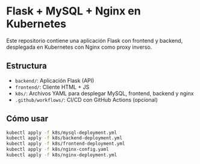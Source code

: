 # Flask + MySQL + Nginx en Kubernetes

Este repositorio contiene una aplicación Flask con frontend y backend, desplegada en Kubernetes con Nginx como proxy inverso.

## Estructura

- `backend/`: Aplicación Flask (API)
- `frontend/`: Cliente HTML + JS
- `k8s/`: Archivos YAML para desplegar MySQL, frontend, backend y nginx
- `.github/workflows/`: CI/CD con GitHub Actions (opcional)

## Cómo usar

```bash
kubectl apply -f k8s/mysql-deployment.yml
kubectl apply -f k8s/backend-deployment.yml
kubectl apply -f k8s/frontend-deployment.yml
kubectl apply -f k8s/nginx-config.yaml
kubectl apply -f k8s/nginx-deployment.yml
